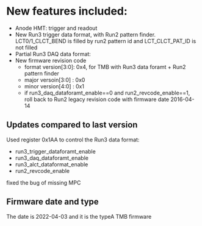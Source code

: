# New features included:
   - Anode HMT: trigger and readout
   - New Run3 trigger data format, with Run2 pattern finder.  LCT0/1_CLCT_BEND is filled by run2 pattern id and LCT_CLCT_PAT_ID is not filled 
   - Partial Run3 DAQ data format: 
   - New firmware revision code 
      - format version[3:0]: 0x4, for TMB with Run3 data foramt + Run2 pattern finder
      - major versoin[3:0] : 0x0
      - minor version[4:0] : 0x1
      - if run3_daq_dataforamt_enable==0 and run2_revcode_enable==1, roll back to Run2 legacy revision code with firmware date 2016-04-14


## Updates compared to last version
Used register 0x1AA to control the Run3 data format:
   - run3_trigger_dataforamt_enable
   - run3_daq_dataforamt_enable
   - run3_alct_dataformat_enable
   - run2_revcode_enable

fixed the bug of missing MPC 

## Firmware date and type
The date is 2022-04-03 and it is the typeA TMB firmware
